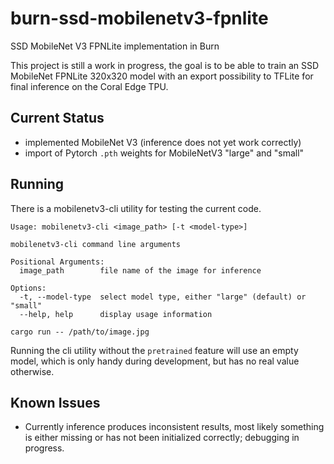 # burn-ssd-mobilenetv3-fpnlite
SSD MobileNet V3 FPNLite implementation in Burn

This project is still a work in progress, the goal is to be able to train an
SSD MobileNet FPNLite 320x320 model with an export possibility to TFLite for
final inference on the Coral Edge TPU.

## Current Status
* implemented MobileNet V3 (inference does not yet work correctly)
* import of Pytorch `.pth` weights for MobileNetV3 "large" and "small"

## Running

There is a mobilenetv3-cli utility for testing the current code.
```
Usage: mobilenetv3-cli <image_path> [-t <model-type>]

mobilenetv3-cli command line arguments

Positional Arguments:
  image_path        file name of the image for inference

Options:
  -t, --model-type  select model type, either "large" (default) or "small"
  --help, help      display usage information
```

`cargo run -- /path/to/image.jpg`

Running the cli utility without the `pretrained` feature will use an
empty model, which is only handy during development, but has no real value
otherwise.

## Known Issues
* Currently inference produces inconsistent results, most likely something is
  either missing or has not been initialized correctly; debugging in progress.
